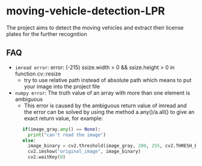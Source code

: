 # moving-vehicle-detection-LPR
The project aims to detect the moving vehicles and extract their license plates for the further recognition
## FAQ  
* `imread error`: error: (-215) ssize.width > 0 && ssize.height > 0 in function cv::resize
  * try to use relative path instead of absolute path which means to put your image into the project file
* `numpy error`: The truth value of an array with more than one element is ambiguous
  * This error is caused by the ambiguous return value of imread and the error can be solved by using the method a.any()/a.all() to give an exact return value, for example:
```python
      if(image_gray.any() == None):
        print("can't read the image")
      else:
        image_binary = cv2.threshold(image_gray, 200, 255, cv2.THRESH_BINARY)[1]
        cv2.imshow("original_image", image_binary)
        cv2.waitKey(0)
```
